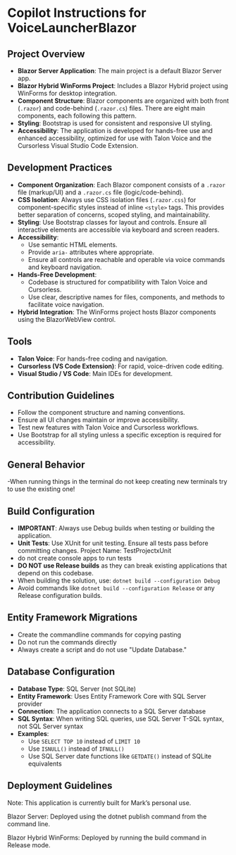 # Copilot Instructions for VoiceLauncherBlazor

## Project Overview

- **Blazor Server Application**: The main project is a default Blazor Server app.
- **Blazor Hybrid WinForms Project**: Includes a Blazor Hybrid project using WinForms for desktop integration.
- **Component Structure**: Blazor components are organized with both front (`.razor`) and code-behind (`.razor.cs`) files. There are eight main components, each following this pattern.
- **Styling**: Bootstrap is used for consistent and responsive UI styling.
- **Accessibility**: The application is developed for hands-free use and enhanced accessibility, optimized for use with Talon Voice and the Cursorless Visual Studio Code Extension.

## Development Practices

- **Component Organization**: Each Blazor component consists of a `.razor` file (markup/UI) and a `.razor.cs` file (logic/code-behind).
- **CSS Isolation**: Always use CSS isolation files (`.razor.css`) for component-specific styles instead of inline `<style>` tags. This provides better separation of concerns, scoped styling, and maintainability.
- **Styling**: Use Bootstrap classes for layout and controls. Ensure all interactive elements are accessible via keyboard and screen readers.
- **Accessibility**:
  - Use semantic HTML elements.
  - Provide `aria-` attributes where appropriate.
  - Ensure all controls are reachable and operable via voice commands and keyboard navigation.
- **Hands-Free Development**:
  - Codebase is structured for compatibility with Talon Voice and Cursorless.
  - Use clear, descriptive names for files, components, and methods to facilitate voice navigation.
- **Hybrid Integration**: The WinForms project hosts Blazor components using the BlazorWebView control.

## Tools

- **Talon Voice**: For hands-free coding and navigation.
- **Cursorless (VS Code Extension)**: For rapid, voice-driven code editing.
- **Visual Studio / VS Code**: Main IDEs for development.

## Contribution Guidelines

- Follow the component structure and naming conventions.
- Ensure all UI changes maintain or improve accessibility.
- Test new features with Talon Voice and Cursorless workflows.
- Use Bootstrap for all styling unless a specific exception is required for accessibility.

## General Behavior
 -When running things in the terminal do not keep creating new terminals try to use the existing one!

## Build Configuration
- **IMPORTANT**: Always use Debug builds when testing or building the application.
- **Unit Tests**: Use XUnit for unit testing. Ensure all tests pass before committing changes. Project Name: TestProjectxUnit
-  do not create console apps to run tests 
- **DO NOT use Release builds** as they can break existing applications that depend on this codebase.
- When building the solution, use: `dotnet build --configuration Debug`
- Avoid commands like `dotnet build --configuration Release` or any Release configuration builds.

## Entity Framework Migrations
- Create the commandline  commands for copying pasting
- Do not run the commands directly
- Always create a script and do not use "Update Database."

## Database Configuration
- **Database Type**: SQL Server (not SQLite)
- **Entity Framework**: Uses Entity Framework Core with SQL Server provider
- **Connection**: The application connects to a SQL Server database
- **SQL Syntax**: When writing SQL queries, use SQL Server T-SQL syntax, not SQL Server syntax
- **Examples**:
  - Use `SELECT TOP 10` instead of `LIMIT 10`
  - Use `ISNULL()` instead of `IFNULL()`
  - Use SQL Server date functions like `GETDATE()` instead of SQLite equivalents

## Deployment Guidelines

Note: This application is currently built for Mark’s personal use.

Blazor Server: Deployed using the dotnet publish command from the command line.

Blazor Hybrid WinForms: Deployed by running the build command in Release mode.